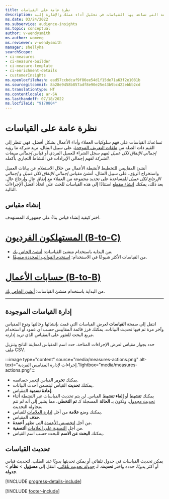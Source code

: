 ```yaml
---
title: نظرة عامة على القياسات
description: تعرف على الكيفة التي تساعد بها القياسات في تحليل أداء عملك والإشارة إليه.
ms.date: 03/24/2022
ms.subservice: audience-insights
ms.topic: conceptual
author: v-wendysmith
ms.author: wameng
ms.reviewer: v-wendysmith
manager: shellyha
searchScope:
- ci-measures
- ci-measure-builder
- ci-measure-template
- ci-enrichment-details
- customerInsights
ms.openlocfilehash: ead57ccbdcaf9f86ee54d1f15de71a63f2e1081b
ms.sourcegitcommit: 8a28e9458b857adf8e90e25e43b9bc422ebbb2cd
ms.translationtype: HT
ms.contentlocale: ar-SA
ms.lasthandoff: 07/18/2022
ms.locfileid: "9170804"
---
```

# <a name="measures-overview"></a>نظرة عامة على القياسات

تساعدك القياسات على فهم سلوكيات العملاء وأداء الأعمال بشكل أفضل. فهي تنظر إلى القيم ذات الصلة من [ملفات التعريف الموحدة](data-unification.md). على سبيل المثال، تريد شركة ما رؤية *إجمالي الإنفاق لكل عميل* لفهم سجل الشراء للعميل الفردي أو قياس *إجمالي مبيعات الشركة* لفهم إجمالي الإيرادات في النشاط التجاري بأكمله.

أنشئ المقاييس للتخطيط لأنشطة الأعمال من خلال الاستعلام عن بيانات العميل واستخراج الرؤى. على سبيل المثال، أنشئ مقياس *إجمالي الإنفاق لكل عميل* و *إجمالي الإرجاع لكل عميل* للمساعدة على تحديد مجموعة من العملاء مع إنفاق عالٍ وإرجاع عالٍ. بعد ذلك، يمكنك [إنشاء مقطع](segments.md) استنادًا إلى هذه القياسات للحث على اتخاذ أفضل الإجراءات التالية.

## <a name="create-a-measure"></a>إنشاء مقياس

اختر كيفية إنشاء قياس بناءً على جمهورك المستهدف.

# <a name="individual-consumers-b-to-c"></a>[المستهلكون الفرديون (B-to-C)](#tab/b2c)

- من البداية باستخدام منشئ القياسات: [أنشئ الخاص بك](measure-builder.md).
- من القياسات الأكثر شيوعًا في الاستخدام: [استخدم القوالب المحددة مسبقًا](measure-templates.md).

# <a name="business-accounts-b-to-b"></a>[حسابات الأعمال (B-to-B)](#tab/b2b)

من البداية باستخدام منشئ القياسات: [أنشئ الخاص بك](measure-builder.md).

---

## <a name="manage-existing-measures"></a>إدارة القياسات الموجودة

انتقل إلى صفحة **القياسات** لعرض القياسات التي قمت بإنشائها وحالتها ونوع المقياس وآخر مرة تم فيها تحديث البيانات. يمكنك فرز قائمة المقاييس حسب أي عمود أو استخدام مربع البحث للعثور على المقياس الذي تريد إدارته.

حدد بجوار مقياس لعرض الإجراءات المتاحة. حدد اسم المقياس لمعاينة الناتج وتنزيل ملف CSV.

:::image type="content" source="media/measures-actions.png" alt-text="إجراءات لإدارة المقاييس الفردية."lightbox="media/measures-actions.png":::

- يمكنك **تحرير** القياس لتغيير خصائصه.
- يمكنك **تحديث** القياس ليتضمن أحدث البيانات.
- **إعادة تسمية** المقياس.
- يمكنك **تنشيط** أو **إلغاء تنشيط** القياس. لن يتم تحديث القياسات غير النشطة أثناء [تحديث مجدول](system.md#schedule-tab)، وتكون بـ **الحالة** المسجلة كـ **تم التخطي**، مما يشير إلى أنه لم تتم محاولة التحديث.
- يمكنك وضع **علامة** من أجل [إدارة العلامات](work-with-tags-columns.md#manage-tags) للقياس.
- **حذف** المقياس.
- **أعمدة‏‎** من أجل [لتخصيص الأعمدة](work-with-tags-columns.md#customize-columns) التي تظهر.
- **التصفية‏‎** من أجل [التصفية على العلامات](work-with-tags-columns.md#filter-on-tags).
- يمكنك **البحث عن الاسم** للبحث حسب اسم القياس.

## <a name="refresh-measures"></a>تحديث القياسات

يمكن تحديث القياسات في جدول تلقائي أو يمكن تحديثها يدويًا عند الطلب. لتحديث قياس أو أكثر يدويًا، حدده واختر **تحديث**. لـ [جدولة تحديث تلقائي](system.md#schedule-tab)، انتقل إلى **مسؤول** > **نظام** > **جدولة**.

[!INCLUDE [progress-details-include](includes/progress-details-pane.md)]

[!INCLUDE [footer-include](includes/footer-banner.md)]
